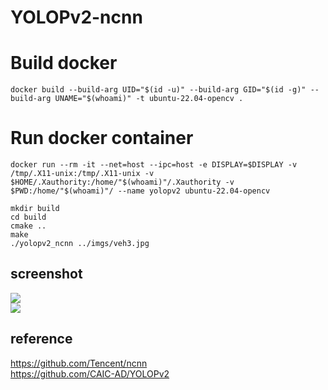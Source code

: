 # YOLOPv2-ncnn

# Build docker
```
docker build --build-arg UID="$(id -u)" --build-arg GID="$(id -g)" --build-arg UNAME="$(whoami)" -t ubuntu-22.04-opencv .
```

# Run docker container
```
docker run --rm -it --net=host --ipc=host -e DISPLAY=$DISPLAY -v /tmp/.X11-unix:/tmp/.X11-unix -v $HOME/.Xauthority:/home/"$(whoami)"/.Xauthority -v $PWD:/home/"$(whoami)"/ --name yolopv2 ubuntu-22.04-opencv
```

```
mkdir build
cd build 
cmake ..
make 
./yolopv2_ncnn ../imgs/veh3.jpg
```

## screenshot
![](screenshot.jpg)  
![](screenshot_android.jpg)

## reference  
https://github.com/Tencent/ncnn  
https://github.com/CAIC-AD/YOLOPv2  
